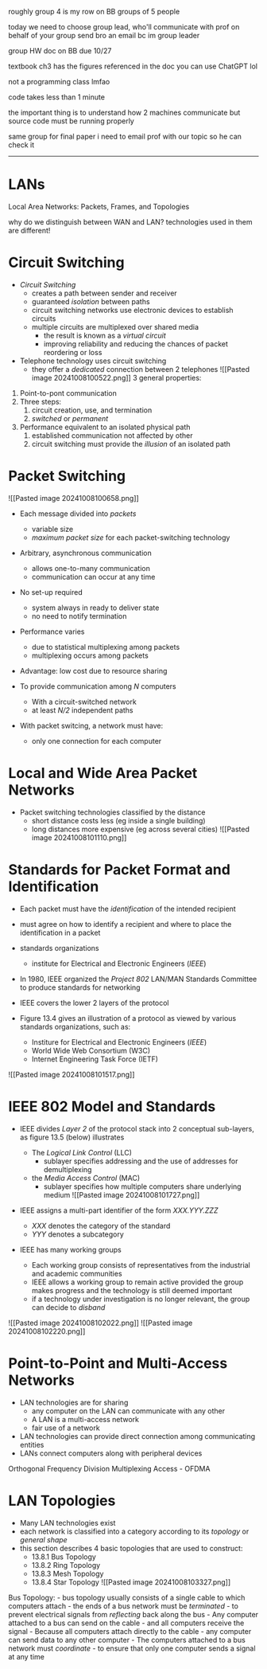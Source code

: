 roughly group 4 is my row
on BB
groups of 5 people

today we need to choose group lead, who'll communicate with prof on behalf of your group
send bro an email bc im group leader

group HW doc on BB
	due 10/27

textbook ch3 has the figures referenced in the doc
you can use ChatGPT lol

not a programming class lmfao

code takes less than 1 minute

the important thing is to understand how 2 machines communicate
	but source code must be running properly

same group for final paper
	i need to email prof with our topic so he can check it

----

# LANs

Local Area Networks: Packets, Frames, and Topologies

why do we distinguish between WAN and LAN?
	technologies used in them are different!

# Circuit Switching
- *Circuit Switching*
	- creates a path between sender and receiver
	- guaranteed *isolation* between paths
	- circuit switching networks use electronic devices to establish circuits
	- multiple circuits are multiplexed over shared media
		- the result is known as a *virtual circuit*
		- improving reliability and reducing the chances of packet reordering or loss
- Telephone technology uses circuit switching
	- they offer a *dedicated* connection between 2 telephones
![[Pasted image 20241008100522.png]]
3 general properties:
1. Point-to-pont communication
2. Three steps:
	1. circuit creation, use, and termination
	2. *switched* or *permanent*
3. Performance equivalent to an isolated physical path
	1. established communication not affected by other
	2. circuit switching must provide the *illusion* of an isolated path
# Packet Switching
![[Pasted image 20241008100658.png]]
- Each message divided into *packets*
	- variable size
	- *maximum packet size* for each packet-switching technology
- Arbitrary, asynchronous communication
	- allows one-to-many communication
	- communication can occur at any time
- No set-up required
	- system always in ready to deliver state
	- no need to notify termination
- Performance varies
	- due to statistical multiplexing among packets
	- multiplexing occurs among packets

- Advantage: low cost due to resource sharing
- To provide communication among *N* computers
	- With a circuit-switched network
	- at least *N/2* independent paths
- With packet switcing, a network must have:
	- only one connection for each computer

# Local and Wide Area Packet Networks
- Packet switching technologies classified by the distance
	- short distance costs less (eg inside a single building)
	- long distances more expensive (eg across several cities)
![[Pasted image 20241008101110.png]]

# Standards for Packet Format and Identification
- Each packet must have the *identification* of the intended recipient
- must agree on how to identify a recipient and where to place the identification in a packet
- standards organizations
	- institute for Electrical and Electronic Engineers (*IEEE*)
- In 1980, IEEE organized the *Project 802* LAN/MAN Standards Committee to produce standards for networking

- IEEE covers the lower 2 layers of the protocol
- Figure 13.4 gives an illustration of a protocol as viewed by various standards organizations, such as:
	- Institure for Electrical and Electronic Engineers (*IEEE*)
	- World Wide Web Consortium (W3C)
	- Internet Engineering Task Force (IETF)

![[Pasted image 20241008101517.png]]

# IEEE 802 Model and Standards
- IEEE divides *Layer 2* of the protocol stack into 2 conceptual sub-layers, as figure 13.5 (below) illustrates
	- The *Logical Link Control* (LLC)
		- sublayer specifies addressing and the use of addresses for demultiplexing
	- the *Media Access Control* (MAC)
		- sublayer specifies how multiple computers share underlying medium
![[Pasted image 20241008101727.png]]

- IEEE assigns a multi-part identifier of the form *XXX.YYY.ZZZ*
	- *XXX* denotes the category of the standard
	- *YYY* denotes a subcategory
- IEEE has many working groups
	- Each working group consists of representatives from the industrial and academic communities
	- IEEE allows a working group to remain active provided the group makes progress and the technology is still deemed important
	- if a technology under investigation is no longer relevant, the group can decide to *disband*

![[Pasted image 20241008102022.png]]
![[Pasted image 20241008102220.png]]

# Point-to-Point and Multi-Access Networks
- LAN technologies are for sharing
	- any computer on the LAN can communicate with any other
	- A LAN is a multi-access network
	- fair use of a network
- LAN technologies can provide direct connection among communicating entities
- LANs connect computers along with peripheral devices

Orthogonal Frequency Division Multiplexing Access - OFDMA

# LAN Topologies
- Many LAN technologies exist
- each network is classified into a category according to its *topology* or *general shape*
- this section describes 4 basic topologies that are used to construct:
	- 13.8.1 Bus Topology
	- 13.8.2 Ring Topology
	- 13.8.3 Mesh Topology
	- 13.8.4 Star Topology
![[Pasted image 20241008103327.png]]

Bus Topology:
	- bus topology usually consists of a single cable to which computers attach
	- the ends of a bus network must be *terminated*
		- to prevent electrical signals from *reflecting* back along the bus
	- Any computer attached to a bus can send on the cable
		- and all computers receive the signal
	- Because all computers attach directly to the cable
		- any computer can send data to any other computer
	- The computers attached to a bus network must *coordinate*
		- to ensure that only one computer sends a signal at any time